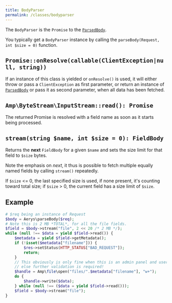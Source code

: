 ```yaml
---
title: BodyParser
permalink: /classes/bodyparser
---
```

The `BodyParser` is the `Promise` to the [`ParsedBody`](parsedbody.html).

You typically get a `BodyParser` instance by calling the `parseBody(Request, int $size = 0)` function.

## `Promise::onResolve(callable(ClientException|null, string))`

If an instance of this class is yielded or `onResolve()` is used, it will either throw or pass a `ClientException` as first parameter, or return an instance of [`ParsedBody`](parsedbody.html) or pass it as second parameter, when all data has been fetched.

## `Amp\ByteStream\InputStream::read(): Promise`

The returned Promise is resolved with a field name as soon as it starts being processed.

## `stream(string $name, int $size = 0): FieldBody`

Returns the **next** `FieldBody` for a given `$name` and sets the size limit for that field to `$size` bytes.

Note the emphasis on _next_, it thus is possible to fetch multiple equally named fields by calling `stream()` repeatedly.

If `$size` <= 0, the last specified size is used, if none present, it's counting toward total size; if `$size` > 0, the current field has a size limit of `$size`.

## Example

```php
# $req being an instance of Request
$body = Aerys\parseBody($req);
# Note this is 2 MB *TOTAL*, for all the file fields.
$field = $body->stream("file", 2 << 20 /* 2 MB */);
while (null !== $data = yield $field->read()) {
    $metadata = yield $field->getMetadata();
    if (!isset($metadata["filename"])) {
        $res->setStatus(HTTP_STATUS["BAD_REQUEST"]);
        return;
    }
    // This obviously is only fine when this is an admin panel and user can be trusted
    // else further validation is required!
    $handle = Amp\file\open("files/".$metadata["filename"], "w+");
    do {
        $handle->write($data);
    } while (null !== ($data = yield $field->read()));
    $field = $body->stream("file");
}
```